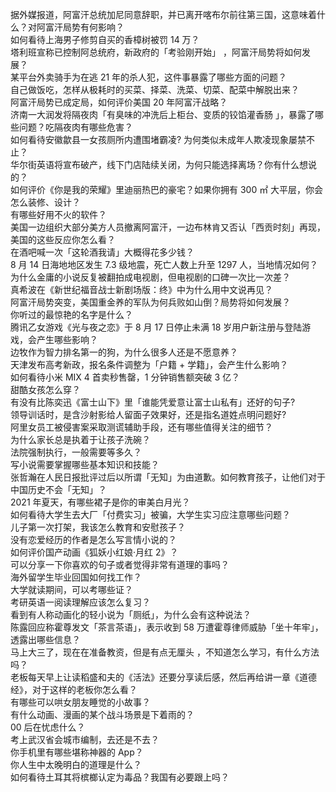 据外媒报道，阿富汗总统加尼同意辞职，并已离开喀布尔前往第三国，这意味着什么？对阿富汗局势有何影响？  
如何看待上海男子修剪自买的香樟树被罚 14 万？  
塔利班宣称已控制阿总统府，新政府的「考验刚开始」 ，阿富汗局势将如何发展？  
某平台外卖骑手为在逃 21 年的杀人犯，这件事暴露了哪些方面的问题？  
自己做饭吃，怎样从极耗时的买菜、择菜、洗菜、切菜、配菜中解脱出来？  
阿富汗局势已成定局，如何评价美国 20 年阿富汗战略？  
济南一大润发将隔夜肉「有臭味的冲洗后上柜台、变质的铰馅灌香肠 」，暴露了哪些问题？吃隔夜肉有哪些危害？  
如何看待安徽歙县一女孩厕所内遭围堵霸凌? 为何类似未成年人欺凌现象屡禁不止？  
华尔街英语将宣布破产，线下门店陆续关闭，为何只能选择离场？你有什么想说的？  
如何评价《你是我的荣耀》里迪丽热巴的豪宅？如果你拥有 300 ㎡ 大平层，你会怎么装修、设计？  
有哪些好用不火的软件？  
美国一边组织大部分美方人员撤离阿富汗，一边布林肯又否认「西贡时刻」再现，美国的这些反应你怎么看？  
在酒吧喊一次「这轮酒我请」大概得花多少钱？  
8 月 14 日海地地区发生 7.3 级地震，死亡人数上升至 1297 人，当地情况如何？  
为什么金庸的小说反复被翻拍成电视剧，但电视剧的口碑一次比一次差？  
真希波在《新世纪福音战士新剧场版：终》中为什么用中文说再见？  
阿富汗局势突变，美国重金养的军队为何兵败如山倒？局势将如何发展？  
你听过的最惊艳的名字是什么？  
腾讯乙女游戏《光与夜之恋》于 8 月 17 日停止未满 18 岁用户新注册与登陆游戏，会产生哪些影响？  
边牧作为智力排名第一的狗，为什么很多人还是不愿意养？  
天津发布高考新政，报名条件调整为「户籍 + 学籍」，会产生什么影响？  
如何看待小米 MIX 4 首卖秒售罄，1 分钟销售额突破 3 亿？  
甜酷女孩怎么穿？  
有没有比陈奕迅《富士山下》里「谁能凭爱意让富士山私有」还好的句子?  
领导训话时，是含沙射影给人留面子效果好，还是指名道姓点明问题好?  
阿里女员工被侵害案采取测谎辅助手段，还有哪些值得关注的细节？  
为什么家长总是执着于让孩子洗碗？  
法院强制执行，一般需要等多久？  
写小说需要掌握哪些基本知识和技能？  
张哲瀚在人民日报批评过后以所谓「无知」为由道歉。如何教育孩子，让他们对于中国历史不会「无知」？  
2021 年夏天，有哪些裙子是你的审美白月光？  
如何看待大学生去大厂「付费实习」被骗，大学生实习应注意哪些问题？  
儿子第一次打架，我该怎么教育和安慰孩子？  
没有恋爱经历的作者是怎么写言情小说的？  
如何评价国产动画《狐妖小红娘·月红 2》？  
可以分享一下你喜欢的句子或者觉得非常有道理的事吗？  
海外留学生毕业回国如何找工作？  
大学就读期间，可以考哪些证？  
考研英语一阅读理解应该怎么复习？  
看到有人称动画化的轻小说为「厕纸」，为什么会有这种说法？  
陈露回应称霍尊发文「茶言茶语」，表示收到 58 万遭霍尊律师威胁「坐十年牢」，透露出哪些信息？  
马上大三了，现在在准备教资，但是有点无厘头 ，不知道怎么学习，有什么方法吗？  
老板每天早上让读稻盛和夫的《活法》还要分享读后感，然后再给讲一章《道德经》，对于这样的老板你怎么看？  
有哪些可以哄女朋友睡觉的小故事？  
有什么动画、漫画的某个战斗场景是下着雨的？  
00 后在忧虑什么？  
考上武汉省会城市编制，去还是不去？  
你手机里有哪些堪称神器的 App？  
你人生中太晚明白的道理是什么？  
如何看待土耳其将槟榔认定为毒品？我国有必要跟上吗？  
